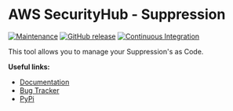 # AWS SecurityHub - Suppression

[![Maintenance](https://img.shields.io/badge/Maintained-yes-green.svg)](https://github.com/Nr18/pull-request-codecommit/graphs/commit-activity)
[![GitHub release](https://img.shields.io/github/release/binxio/landingzone-organization.svg)](https://github.com/binxio/landingzone-organization/releases/)
[![Continuous Integration](https://github.com/binxio/landingzone-organization/actions/workflows/ci.yml/badge.svg)](https://github.com/binxio/landingzone-organization/actions/workflows/ci.yml)

This tool allows you to manage your Suppression's as Code.

**Useful links:**
- [Documentation](https://binxio.github.io/aws-securityhub-suppression/)
- [Bug Tracker](https://github.com/binxio/aws-securityhub-suppression/issues)
- [PyPi](https://pypi.org/project/aws-securityhub-suppression/)
